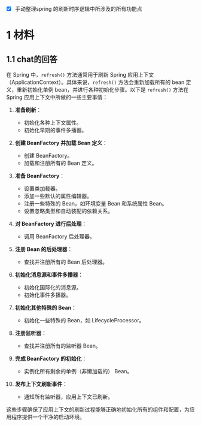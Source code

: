 - [x] 手动整理spring 的刷新时序逻辑中所涉及的所有功能点
# 1 材料
## 1.1 chat的回答
在 Spring 中，`refresh()` 方法通常用于刷新 Spring 应用上下文（ApplicationContext）。具体来说，`refresh()` 方法会重新加载所有的 bean 定义，重新初始化单例 bean，并进行各种初始化步骤。以下是 `refresh()` 方法在 Spring 应用上下文中所做的一些主要事情：

1. **准备刷新**：
   - 初始化各种上下文属性。
   - 初始化早期的事件多播器。

2. **创建 BeanFactory 并加载 Bean 定义**：
   - 创建 BeanFactory。
   - 加载和注册所有的 Bean 定义。

3. **准备 BeanFactory**：
   - 设置类加载器。
   - 添加一些默认的属性编辑器。
   - 注册一些特殊的 Bean，如环境变量 Bean 和系统属性 Bean。
   - 设置忽略类型和自动装配的依赖关系。

4. **对 BeanFactory 进行后处理**：
   - 调用 BeanFactory 后处理器。

5. **注册 Bean 的后处理器**：
   - 查找并注册所有的 Bean 后处理器。

6. **初始化消息源和事件多播器**：
   - 初始化国际化的消息源。
   - 初始化事件多播器。

7. **初始化其他特殊的 Bean**：
   - 初始化一些特殊的 Bean，如 LifecycleProcessor。

8. **注册监听器**：
   - 查找并注册所有的监听器 Bean。

9. **完成 BeanFactory 的初始化**：
   - 实例化所有剩余的单例（非懒加载的） Bean。

10. **发布上下文刷新事件**：
    - 通知所有监听器，应用上下文已刷新。

这些步骤确保了应用上下文的刷新过程能够正确地初始化所有的组件和配置，为应用程序提供一个干净的启动环境。